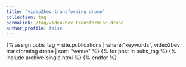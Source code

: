 ```yaml
---
title: "video2bev transforming drone"
collection: tag
permalink: /tag/video2bev transforming drone
author_profile: false
---
```

{% assign pubs_tag = site.publications | where:"keywords", video2bev transforming drone | sort: "venue" %}
{% for post in pubs_tag %}
  {% include archive-single.html %}
{% endfor %}